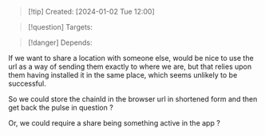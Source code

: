 
>[!tip] Created: [2024-01-02 Tue 12:00]

>[!question] Targets: 

>[!danger] Depends: 

If we want to share a location with someone else, would be nice to use the url as a way of sending them exactly to where we are, but that relies upon them having installed it in the same place, which seems unlikely to be successful.

So we could store the chainId in the browser url in shortened form and then get back the pulse in question ?

Or, we could require a share being something active in the app ?